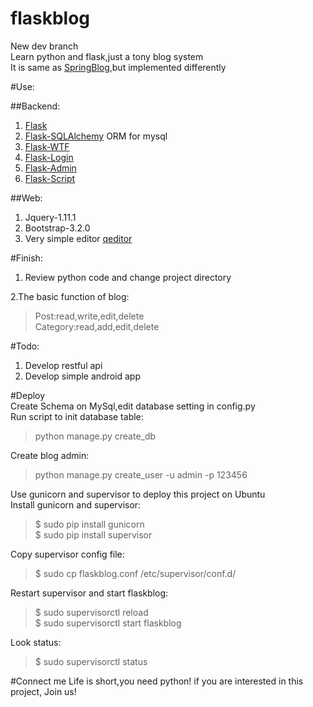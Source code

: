 flaskblog
=========

New dev branch  
Learn python and flask,just a tony blog system  
It is same as [SpringBlog](https://github.com/defshine/SpringBlog),but implemented differently    

#Use:  
  
##Backend:
  1. [Flask](http://flask.pocoo.org/)
  2. [Flask-SQLAlchemy](https://pythonhosted.org/Flask-SQLAlchemy/) ORM for mysql  
  3. [Flask-WTF](https://flask-wtf.readthedocs.org/en/latest/)
  4. [Flask-Login](https://flask-login.readthedocs.org/en/latest/)  
  5. [Flask-Admin](http://flask-admin.readthedocs.org/en/latest/)  
  6. [Flask-Script](http://flask-script.readthedocs.org/en/latest/)

##Web:
  1. Jquery-1.11.1
  2. Bootstrap-3.2.0  
  3. Very simple editor [qeditor](https://github.com/huacnlee/jquery.qeditor)

#Finish:  
  
1. Review python code and change project directory  
  
2.The basic function of blog:  
  
> Post:read,write,edit,delete  
> Category:read,add,edit,delete  


#Todo:  

1. Develop restful api    
2. Develop simple android app

#Deploy  
Create Schema on MySql,edit database setting in config.py  
Run script to init database table:  
 
> python manage.py create_db

Create blog admin:  
 
> python manage.py create_user -u admin -p 123456 

Use gunicorn and supervisor to deploy this project on Ubuntu    
Install gunicorn and supervisor:  

> $ sudo pip install gunicorn  
> $ sudo pip install supervisor  

Copy supervisor config file:  

> $ sudo cp flaskblog.conf /etc/supervisor/conf.d/ 

Restart supervisor and start flaskblog:  
  
> $ sudo supervisorctl reload  
> $ sudo supervisorctl start flaskblog  

Look status:  

> $ sudo supervisorctl status

#Connect me
Life is short,you need python!
if you are interested in this project, Join us!
